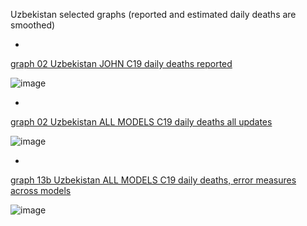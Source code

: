 Uzbekistan selected graphs (reported and estimated daily deaths are smoothed) 

*

[graph 02 Uzbekistan JOHN C19 daily deaths reported](https://github.com/pourmalek/CovidLongitudinal/blob/main/output/countries/Uzbekistan/graph%2002%20Uzbekistan%20JOHN%20C19%20daily%20deaths%20reported.pdf)

![image](https://github.com/pourmalek/CovidLongitudinal/assets/30849720/3f0d9d32-9494-4b7e-81f2-27235127e5a0)

*

[graph 02 Uzbekistan ALL MODELS C19 daily deaths all updates](https://github.com/pourmalek/CovidLongitudinal/blob/main/output/countries/Uzbekistan/graph%2002%20Uzbekistan%20ALL%20MODELS%20C19%20daily%20deaths%20all%20updates.pdf)

![image](https://github.com/pourmalek/CovidLongitudinal/assets/30849720/e22d6016-a0d5-418f-a46b-a70b3de5d968)

*

[graph 13b Uzbekistan ALL MODELS C19 daily deaths, error measures across models](https://github.com/pourmalek/CovidLongitudinal/blob/main/output/countries/Uzbekistan/graph%2013b%20Uzbekistan%20ALL%20MODELS%20C19%20daily%20deaths%2C%20error%20measures%20across%20models.pdf)

![image](https://github.com/pourmalek/CovidLongitudinal/assets/30849720/1c553d6c-7ef7-4e5d-8042-41f5828e7d14)
